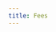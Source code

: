 ```yaml
---
title: Fees
---
```


<ExternalRedirect href="https://docs.starswap.xyz/protocol/V2/concepts/advanced-topics/fees" />